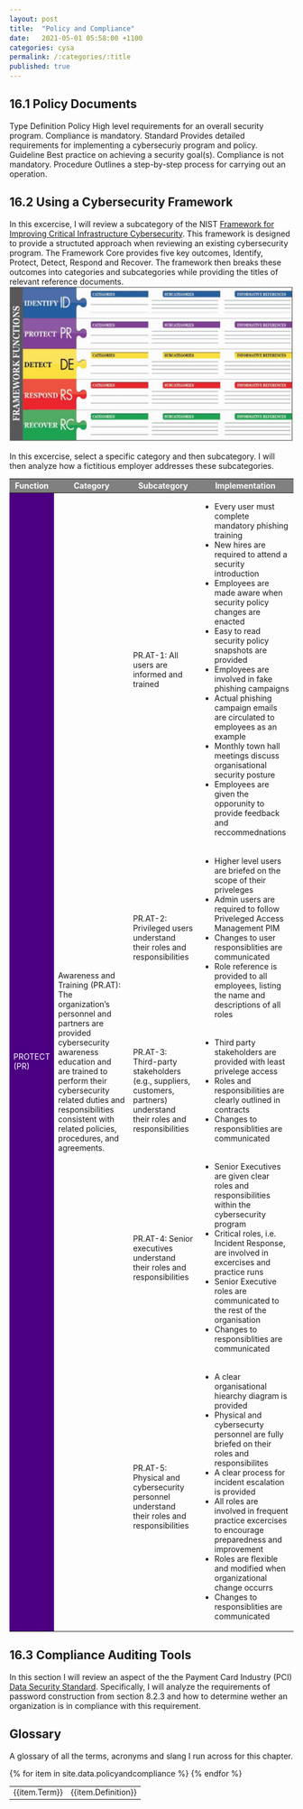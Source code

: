 ```yaml
---
layout: post
title:  "Policy and Compliance"
date:   2021-05-01 05:58:00 +1100
categories: cysa  
permalink: /:categories/:title
published: true
---
```


## 16.1 Policy Documents
  <tr bgcolor="grey" style="color:white;">
      <td>Type</td>
      <td>Definition</td>
  </tr>

  <tr>
    <td>Policy</td>
    <td>High level requirements for an overall security program. Compliance is mandatory.</td>
  </tr>

  <tr>
    <td>Standard</td>
    <td>Provides detailed requirements for implementing a cybersecuriy program and policy.</td>
  </tr>

  <tr>
    <td>Guideline</td>
    <td>Best practice on achieving a security goal(s). Compliance is not mandatory.</td>
  </tr>

  <tr>
    <td>Procedure</td>
    <td>Outlines a step-by-step process for carrying out an operation.</td>
  </tr>

</table>

## 16.2 Using a Cybersecurity Framework

In this excercise, I will review a subcategory of the NIST [Framework for Improving 
Critical Infrastructure Cybersecurity](https://nvlpubs.nist.gov/nistpubs/CSWP/NIST.CSWP.04162018.pdf). 
This framework is designed to provide a structuted approach when reviewing an existing cybersecurity program. The Framework Core provides five key outcomes, Identify, Protect, Detect, Respond and Recover.
The framework then breaks these outcomes into categories and subcategories while providing the titles of relevant reference documents.
![Risk Management](\assets\img\framework.jpg)

In this excercise, select a specific category and then subcategory. I will then analyze how a fictitious employer addresses these subcategories.

<table>
<thead>
  <tr bgcolor="grey" style="color:white;">
    <th>Function</th>
    <th>Category</th>
    <th>Subcategory</th>
    <th>Implementation</th>
  </tr>
</thead>
<tbody>
  <tr>
    <td bgcolor="Indigo" style="color:white;" rowspan="5">PROTECT (PR)</td>
    <td rowspan="5">Awareness and Training (PR.AT): The organization’s personnel and partners are 
    provided cybersecurity awareness education and are trained to 
    perform their cybersecurity related duties and responsibilities 
    consistent with related policies, 
    procedures, and agreements.
    </td>
    <td>PR.AT-1: All users are informed and trained</td>
    <td>
        <ul>
            <li>Every user must complete mandatory phishing training</li>
            <li>New hires are required to attend a security introduction</li>
            <li>Employees are made aware when security policy changes are enacted</li>
            <li>Easy to read security policy snapshots are provided</li>
            <li>Employees are involved in fake phishing campaigns</li>
            <li>Actual phishing campaign emails are circulated to employees as an example</li>
            <li>Monthly town hall meetings discuss organisational security posture</li>
            <li>Employees are given the opporunity to provide feedback and reccommednations</li>
        </ul>
    </td>
  </tr>
  <tr>
    <td>PR.AT-2: Privileged users understand their 
roles and responsibilities </td>
    <td>
        <ul>
            <li>Higher level users are briefed on the scope of their priveleges</li>
            <li>Admin users are required to follow Priveleged Access Management PIM</li>
            <li>Changes to user responsiblities are communicated</li>
            <li>Role reference is provided to all employees, listing the name and descriptions of all roles</li>
        </ul>
    </td>
  </tr>
  <tr>
    <td>PR.AT-3: Third-party stakeholders (e.g., 
suppliers, customers, partners) understand 
their roles and responsibilities</td>
    <td>
        <ul>
            <li>Third party stakeholders are provided with least privelege access</li>
            <li>Roles and responsibilities are clearly outlined in contracts</li>
            <li>Changes to responsiblities are communicated</li>
        </ul>
    </td>
  </tr>
  <tr>
    <td>PR.AT-4: Senior executives understand 
their roles and responsibilities</td>
    <td>
        <ul>
            <li>Senior Executives are given clear roles and responsibilities within the cybersecurity program</li>
            <li>Critical roles, i.e. Incident Response, are involved in excercises and practice runs</li>
            <li>Senior Executive roles are communicated to the rest of the organisation</li>
            <li>Changes to responsiblities are communicated</li>
        </ul>
    </td>
  </tr>
  <tr>
    <td>PR.AT-5: Physical and cybersecurity 
personnel understand their roles and
responsibilities </td>
    <td>
        <ul>
            <li>A clear organisational hiearchy diagram is provided</li>
            <li>Physical and cybersecurty personnel are fully briefed on their roles and responsibilites</li>
            <li>A clear process for incident escalation is provided</li>
            <li>All roles are involved in frequent practice excercises to encourage preparedness and improvement</li>
            <li>Roles are flexible and modified when organizational change occurrs</li>
            <li>Changes to responsiblities are communicated</li>
        </ul>
    </td>
  </tr>
</tbody>
</table>

## 16.3 Compliance Auditing Tools
In this section I will review an aspect of the the Payment Card Industry (PCI) [Data Security Standard](https://www.pcisecuritystandards.org/document_library).
Specifically, I will analyze the requirements of password construction from section 8.2.3 and how to 
determine wether an organization is in compliance with this requirement. 

## Glossary
A glossary of all the terms, acronyms and slang I run across for this chapter.

<table>
{% for item in site.data.policyandcompliance %}
    <tr>
        <td>{{item.Term}}</td> 
        <td>{{item.Definition}}</td>
    </tr>
{% endfor %}
</table>